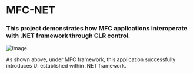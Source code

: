 # MFC-NET

### This project demonstrates how MFC applications interoperate with .NET framework through CLR control.

![Image](https://github.com/Chen-Si-An/MFC_NET/blob/main/MFC_NET.jpg)

As shown above, under MFC framework, this application successfully introduces UI established within .NET framework.
